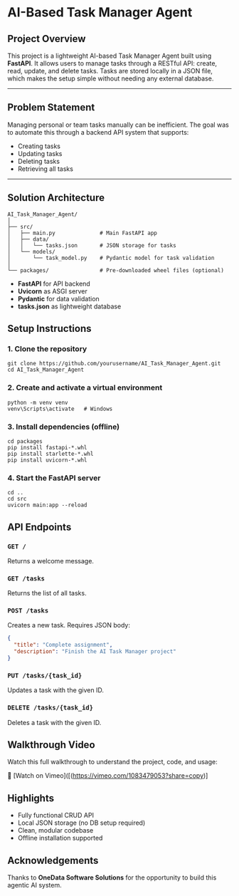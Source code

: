 # AI-Based Task Manager Agent

## Project Overview

This project is a lightweight AI-based Task Manager Agent built using **FastAPI**. It allows users to manage tasks through a RESTful API: create, read, update, and delete tasks. Tasks are stored locally in a JSON file, which makes the setup simple without needing any external database.

---

## Problem Statement

Managing personal or team tasks manually can be inefficient. The goal was to automate this through a backend API system that supports:

* Creating tasks
* Updating tasks
* Deleting tasks
* Retrieving all tasks

---

## Solution Architecture

```
AI_Task_Manager_Agent/
│
├── src/
│   ├── main.py              # Main FastAPI app
│   ├── data/
│   │   └── tasks.json       # JSON storage for tasks
│   └── models/
│       └── task_model.py    # Pydantic model for task validation
│
└── packages/                # Pre-downloaded wheel files (optional)
```

* **FastAPI** for API backend
* **Uvicorn** as ASGI server
* **Pydantic** for data validation
* **tasks.json** as lightweight database


## Setup Instructions

### 1. Clone the repository

```
git clone https://github.com/yourusername/AI_Task_Manager_Agent.git
cd AI_Task_Manager_Agent
```

### 2. Create and activate a virtual environment

```
python -m venv venv
venv\Scripts\activate   # Windows
```

### 3. Install dependencies (offline)

```
cd packages
pip install fastapi-*.whl
pip install starlette-*.whl
pip install uvicorn-*.whl
```

### 4. Start the FastAPI server

```
cd ..
cd src
uvicorn main:app --reload
```


## API Endpoints

### `GET /`

Returns a welcome message.

### `GET /tasks`

Returns the list of all tasks.

### `POST /tasks`

Creates a new task. Requires JSON body:

```json
{
  "title": "Complete assignment",
  "description": "Finish the AI Task Manager project"
}
```

### `PUT /tasks/{task_id}`

Updates a task with the given ID.

### `DELETE /tasks/{task_id}`

Deletes a task with the given ID.



## Walkthrough Video

Watch this full walkthrough  to understand the project, code, and usage:

🔗 [Watch on Vimeo]([(https://vimeo.com/1083479053?share=copy)]



## Highlights

* Fully functional CRUD API
* Local JSON storage (no DB setup required)
* Clean, modular codebase
* Offline installation supported


## Acknowledgements

Thanks to **OneData Software Solutions** for the opportunity to build this agentic AI system.
